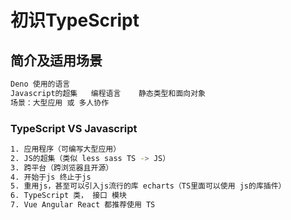 # 初识TypeScript

## 简介及适用场景
```bash
Deno 使用的语言
Javascript的超集   编程语言    静态类型和面向对象
场景：大型应用 或 多人协作
```

### TypeScript VS Javascript 
```bash
1. 应用程序（可编写大型应用）
2. JS的超集（类似 less sass TS -> JS）
3. 跨平台（跨浏览器且开源）
4. 开始于js 终止于js
5. 重用js，甚至可以引入js流行的库 echarts（TS里面可以使用 js的库插件）
6. TypeScript 类， 接口 模块
7. Vue Angular React 都推荐使用 TS
```